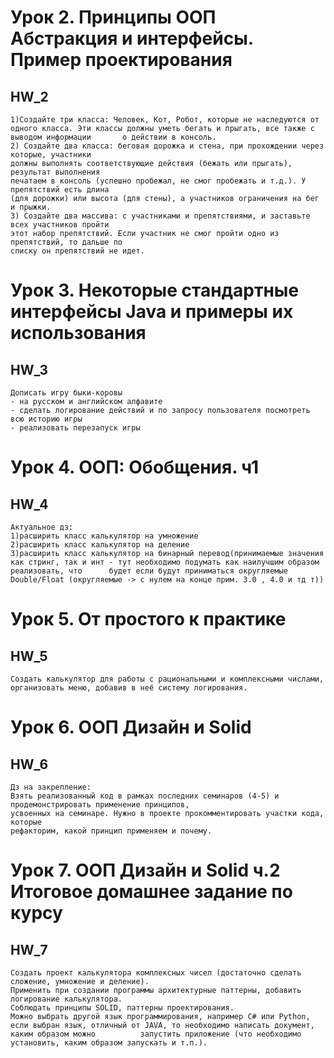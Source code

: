 # Урок 2. Принципы ООП Абстракция и интерфейсы. Пример проектирования
## HW_2
    1)Создайте три класса: Человек, Кот, Робот, которые не наследуются от одного класса. Эти классы должны уметь бегать и прыгать, все также с выводом информации       о действии в консоль.
    2) Создайте два класса: беговая дорожка и стена, при прохождении через которые, участники
    должны выполнять соответствующие действия (бежать или прыгать), результат выполнения
    печатаем в консоль (успешно пробежал, не смог пробежать и т.д.). У препятствий есть длина
    (для дорожки) или высота (для стены), а участников ограничения на бег и прыжки.
    3) Создайте два массива: с участниками и препятствиями, и заставьте всех участников пройти
    этот набор препятствий. Если участник не смог пройти одно из препятствий, то дальше по
    списку он препятствий не идет.
    
# Урок 3. Некоторые стандартные интерфейсы Java и примеры их использования
## HW_3
    Дописать игру быки-коровы
    - на русском и английском алфавите
    - сделать логирование действий и по запросу пользователя посмотреть всю историю игры
    - реализовать перезапуск игры

# Урок 4. ООП: Обобщения. ч1
## HW_4
    Актуальное дз:
    1)расширить класс калькулятор на умножение
    2)расширить класс калькулятор на деление
    3)расширить класс калькулятор на бинарный перевод(принимаемые значения как стринг, так и инт - тут необходимо подумать как наилучшим образом реализовать, что      будет если будут приниматься округляемые Double/Float (округляемые -> с нулем на конце прим. 3.0 , 4.0 и тд т))

# Урок 5. От простого к практике
## HW_5
    Создать калькулятор для работы с рациональными и комплексными числами, организовать меню, добавив в неё систему логирования.

# Урок 6. ООП Дизайн и Solid
## HW_6
    Дз на закрепление:
    Взять реализованный код в рамках последних семинаров (4-5) и продемонстрировать применение принципов,
    усвоенных на семинаре. Нужно в проекте прокомментировать участки кода, которые
    рефакторим, какой принцип применяем и почему.

# Урок 7. ООП Дизайн и Solid ч.2 Итоговое домашнее задание по курсу
## HW_7
    Создать проект калькулятора комплексных чисел (достаточно сделать сложение, умножение и деление).
    Применить при создании программы архитектурные паттерны, добавить логирование калькулятора.
    Соблюдать принципы SOLID, паттерны проектирования.
    Можно выбрать другой язык программирования, например C# или Python, если выбран язык, отличный от JAVA, то необходимо написать документ, каким образом можно          запустить приложение (что необходимо установить, каким образом запускать и т.п.).
